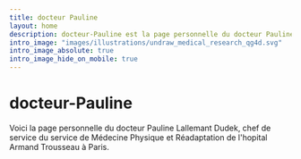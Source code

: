 ```yaml
---
title: docteur Pauline
layout: home
description: docteur-Pauline est la page personnelle du docteur Pauline Lallemant Dudek, chef de service du service de Médecine Physique et Réadaptation de l'hopital Armand Trousseau à Paris.
intro_image: "images/illustrations/undraw_medical_research_qg4d.svg"
intro_image_absolute: true
intro_image_hide_on_mobile: true
---
```


# docteur-Pauline

Voici la page personnelle du docteur Pauline Lallemant Dudek, chef de service du service de Médecine Physique et Réadaptation de l'hopital Armand Trousseau à Paris.
